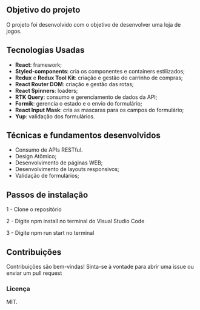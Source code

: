 ## Objetivo do projeto

O projeto foi desenvolvido com o objetivo de desenvolver uma loja de jogos.

## Tecnologias Usadas

- **React**: framework;
- **Styled-components**:  cria os componentes e containers estilizados;
- **Redux** e **Redux Tool Kit**: criação e gestão do carrinho de compras;
- **React Router DOM**: criação e gestão das rotas;
- **React Spinners**: loaders;
- **RTK Query**: consumo e gerenciamento de dados da API;
- **Formik**: gerencia o estado e o envio do formulário;
- **React Input Mask**: cria as mascaras para os campos do formulário;
- **Yup**: validação dos formulários.

## Técnicas e fundamentos desenvolvidos

- Consumo de APIs RESTful.
- Design Atômico;
- Desenvolvimento de páginas WEB;
- Desenvolvimento de layouts responsivos;
- Validação de formulários;

## Passos de instalação

1 - Clone o repositório

2 - Digite npm install no terminal do Visual Studio Code

3 - Digite npm run start no terminal

## Contribuições

Contribuições são bem-vindas! Sinta-se à vontade para abrir uma issue ou enviar um pull request

### Licença

MIT.
